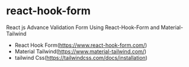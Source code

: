 # react-hook-form
React js Advance Validation Form Using React-Hook-Form and Material-Tailwind

+ React Hook Form(https://www.react-hook-form.com/)
+ Material Tailwind(https://www.material-tailwind.com/)
+ tailwind Css(https://tailwindcss.com/docs/installation)
